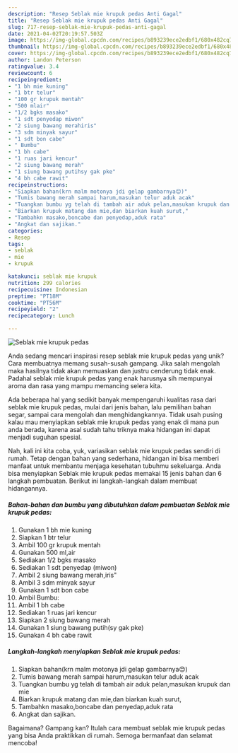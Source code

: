 ```yaml
---
description: "Resep Seblak mie krupuk pedas Anti Gagal"
title: "Resep Seblak mie krupuk pedas Anti Gagal"
slug: 717-resep-seblak-mie-krupuk-pedas-anti-gagal
date: 2021-04-02T20:19:57.503Z
image: https://img-global.cpcdn.com/recipes/b893239ece2edbf1/680x482cq70/seblak-mie-krupuk-pedas-foto-resep-utama.jpg
thumbnail: https://img-global.cpcdn.com/recipes/b893239ece2edbf1/680x482cq70/seblak-mie-krupuk-pedas-foto-resep-utama.jpg
cover: https://img-global.cpcdn.com/recipes/b893239ece2edbf1/680x482cq70/seblak-mie-krupuk-pedas-foto-resep-utama.jpg
author: Landon Peterson
ratingvalue: 3.4
reviewcount: 6
recipeingredient:
- "1 bh mie kuning"
- "1 btr telur"
- "100 gr krupuk mentah"
- "500 mlair"
- "1/2 bgks masako"
- "1 sdt penyedap miwon"
- "2 siung bawang merahiris"
- "3 sdm minyak sayur"
- "1 sdt bon cabe"
- " Bumbu"
- "1 bh cabe"
- "1 ruas jari kencur"
- "2 siung bawang merah"
- "1 siung bawang putihsy gak pke"
- "4 bh cabe rawit"
recipeinstructions:
- "Siapkan bahan(krn malm motonya jdi gelap gambarnya😊)"
- "Tumis bawang merah sampai harum,masukan telur aduk acak"
- "Tuangkan bumbu yg telah di tambah air aduk pelan,masukan krupuk dan mie"
- "Biarkan krupuk matang dan mie,dan biarkan kuah surut,"
- "Tambahkn masako,boncabe dan penyedap,aduk rata"
- "Angkat dan sajikan."
categories:
- Resep
tags:
- seblak
- mie
- krupuk

katakunci: seblak mie krupuk 
nutrition: 299 calories
recipecuisine: Indonesian
preptime: "PT18M"
cooktime: "PT56M"
recipeyield: "2"
recipecategory: Lunch

---
```



![Seblak mie krupuk pedas](https://img-global.cpcdn.com/recipes/b893239ece2edbf1/680x482cq70/seblak-mie-krupuk-pedas-foto-resep-utama.jpg)

Anda sedang mencari inspirasi resep seblak mie krupuk pedas yang unik? Cara membuatnya memang susah-susah gampang. Jika salah mengolah maka hasilnya tidak akan memuaskan dan justru cenderung tidak enak. Padahal seblak mie krupuk pedas yang enak harusnya sih mempunyai aroma dan rasa yang mampu memancing selera kita.

Ada beberapa hal yang sedikit banyak mempengaruhi kualitas rasa dari seblak mie krupuk pedas, mulai dari jenis bahan, lalu pemilihan bahan segar, sampai cara mengolah dan menghidangkannya. Tidak usah pusing kalau mau menyiapkan seblak mie krupuk pedas yang enak di mana pun anda berada, karena asal sudah tahu triknya maka hidangan ini dapat menjadi suguhan spesial.




Nah, kali ini kita coba, yuk, variasikan seblak mie krupuk pedas sendiri di rumah. Tetap dengan bahan yang sederhana, hidangan ini bisa memberi manfaat untuk membantu menjaga kesehatan tubuhmu sekeluarga. Anda bisa menyiapkan Seblak mie krupuk pedas memakai 15 jenis bahan dan 6 langkah pembuatan. Berikut ini langkah-langkah dalam membuat hidangannya.

<!--inarticleads1-->

##### Bahan-bahan dan bumbu yang dibutuhkan dalam pembuatan Seblak mie krupuk pedas:

1. Gunakan 1 bh mie kuning
1. Siapkan 1 btr telur
1. Ambil 100 gr krupuk mentah
1. Gunakan 500 ml,air
1. Sediakan 1/2 bgks masako
1. Sediakan 1 sdt penyedap (miwon)
1. Ambil 2 siung bawang merah,iris&#34;
1. Ambil 3 sdm minyak sayur
1. Gunakan 1 sdt bon cabe
1. Ambil  Bumbu:
1. Ambil 1 bh cabe
1. Sediakan 1 ruas jari kencur
1. Siapkan 2 siung bawang merah
1. Gunakan 1 siung bawang putih(sy gak pke)
1. Gunakan 4 bh cabe rawit




<!--inarticleads2-->

##### Langkah-langkah menyiapkan Seblak mie krupuk pedas:

1. Siapkan bahan(krn malm motonya jdi gelap gambarnya😊)
1. Tumis bawang merah sampai harum,masukan telur aduk acak
1. Tuangkan bumbu yg telah di tambah air aduk pelan,masukan krupuk dan mie
1. Biarkan krupuk matang dan mie,dan biarkan kuah surut,
1. Tambahkn masako,boncabe dan penyedap,aduk rata
1. Angkat dan sajikan.




Bagaimana? Gampang kan? Itulah cara membuat seblak mie krupuk pedas yang bisa Anda praktikkan di rumah. Semoga bermanfaat dan selamat mencoba!
